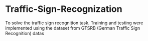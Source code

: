 # Traffic-Sign-Recognization
To solve the traffic sign recognition task.  Training and testing were implemented using the dataset from GTSRB (German Traffic Sign Recognition) datas
